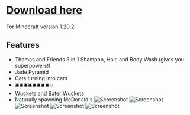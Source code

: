 # [Download here](https://github.com/MrAnderson1971/cursed_minecraft/raw/master/Thomas%20&%20Friends%203%20in%201%20Shampoo,%20Hair,%20and%20Body%20Wash.jar)

For Minecraft version 1.20.2
## Features
* Thomas and Friends 3 in 1 Shampoo, Hair, and Body Wash (gives you superpowers!)
* Jade Pyramid
* Cats turning into cars
* 🛎️🛎️🛎️🛎️🛎️🛎️🛎️🛎️💥
* Wuckets and Bater Wuckets
* Naturally spawning McDonald's
![Screenshot](https://cdn.discordapp.com/attachments/711005665245528065/1232499575751708763/image.png?ex=6629ae2d&is=66285cad&hm=3c1dbe075e3a130eb2522193240d360e2bc6b90a7a5cb7a137d710f301ccba04&)
![Screenshot](https://cdn.discordapp.com/attachments/707322532088250441/1232499895647342602/image.png?ex=6629ae79&is=66285cf9&hm=6cfe16ee4b0b5e9e1c19e404d9c002f401c6f5a3d73fe11235ab9ad68a843912&)
![Screenshot](https://cdn.discordapp.com/attachments/1194406899869831220/1232382538232758334/image.png?ex=6629412d&is=6627efad&hm=391ef0eaa915b2060231d06c577129b49e2b3d6af4b288bcd51d1cb8c3de62e3&)
![Screenshot](https://cdn.discordapp.com/attachments/880403913981968457/1233218604972118107/image.png?ex=662c4bd3&is=662afa53&hm=9845a2e34aab6d55b7fb0bfd53834704abd2a55a31d86eca92a3a2d492770fd4&)
![Screenshot](https://cdn.discordapp.com/attachments/1226267676582875146/1233611843449126973/image.png?ex=662dba0e&is=662c688e&hm=a50f71129411bcaf1822beb988e81bc989b6a903b07016fb56a9eaa99efbf642&)
